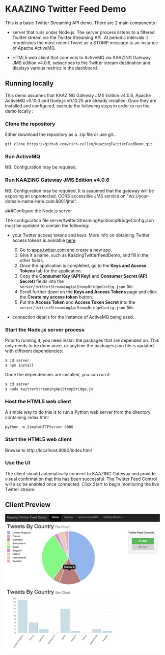 # KAAZING Twitter Feed Demo

This is a basic Twitter Streaming API demo. There are 2 main components :

- server that runs under Node.js. The server process listens to a filtered Twitter stream via the Twitter Streaming API. At periodic intervals it republishes the most recent Tweet as a STOMP message to an instance of Apache ActiveMQ.

- HTML5 web client that connects to ActiveMQ via KAAZING Gateway JMS edition v4.0.6, subscribes to the Twitter stream destination and displays various metrics in the dashboard.


## Running locally

This demo assumes that KAAZING Gateway JMS Edition v4.0.6, Apache ActiveMQ v5.10.0 and Node.js v0.10.25 are already installed. Once they are installed and configured, execute the following steps in order to run the demo locally :


### Clone the repository

Either download the repository as a .zip file or use git...

```Shell
git clone https://github.com/rich-cullen/KaazingTwitterFeedDemo.git
```


### Run ActiveMQ

NB. Configuration may be required.


### Run KAAZING Gateway JMS Edition v4.0.6

NB. Configuration may be required. It is assumed that the gateway will be exposing an unprotected, CORS accessible JMS service on "ws://your-domain-name-here.com:8001/jms".


###Configure the Node.js server

The configuration file server/twitterStreamingApiStompBridgeConfig.json must be updated to contain the following:

- your Twitter access tokens and keys. More info on obtaining Twitter access tokens is available [here](https://dev.twitter.com/oauth/overview).

    0. Go to [apps.twitter.com](https://apps.twitter.com/) and create a new app.
    0. Give it a name, such as KaazingTwitterFeedDemo, and fill in the other fields.
    0. Once the application is completed, go to the **Keys and Access Tokens** tab for the application.
    0. Copy the **Consumer Key (API Key)** and **Consumer Secret (API Secret)** fields into the `server/twitterStreamingApiStompBridgeConfig.json` file.
    0. Scroll further down on the **Keys and Access Tokens** page and click the **Create my access token** button.
    0. Put the **Access Token** and **Access Token Secret** into the `server/twitterStreamingApiStompBridgeConfig.json` file.

- connection details for the instance of ActiveMQ being used.


### Start the Node.js server process

Prior to running it, you need install the packages that are depended on. This only needs to be done once, or anytime the packages.json file is updated with different dependencies:

```Shell
$ cd server
$ npm install
```
Once the dependencies are installed, you can run it:

```Shell
$ cd server
$ node twitterStreamingApiStompBridge.js
```


### Host the HTML5 web client

A simple way to do this is to run a Python web server from the directory containing index.html

```Shell
python -m SimpleHTTPServer 8080
```

### Start the HTML5 web client

Browse to http://localhost:8080/index.html


### Use the UI

The client should automatically connect to KAAZING Gateway and provide visual confirmation that this has been successful. The Twitter Feed Control will also be enabled once connected. Click Start to begin monitoring the live Twitter stream.

## Client Preview

<img src="dashboard.png"></img>